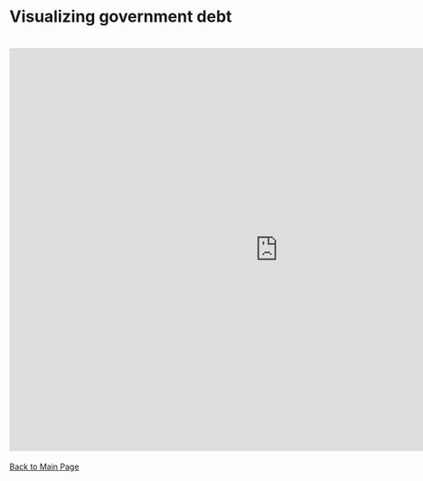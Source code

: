 # Visualizing government debt

# <iframe src="https://data.oecd.org/chart/6BkX" width="950" height="713" style="border: 0" mozallowfullscreen="true" webkitallowfullscreen="true" allowfullscreen="true"><a href="https://data.oecd.org/chart/6BkX" target="_blank">OECD Chart: General government debt, Total, % of GDP, Annual, 2020</a></iframe>

[Back to Main Page](/README.md)
